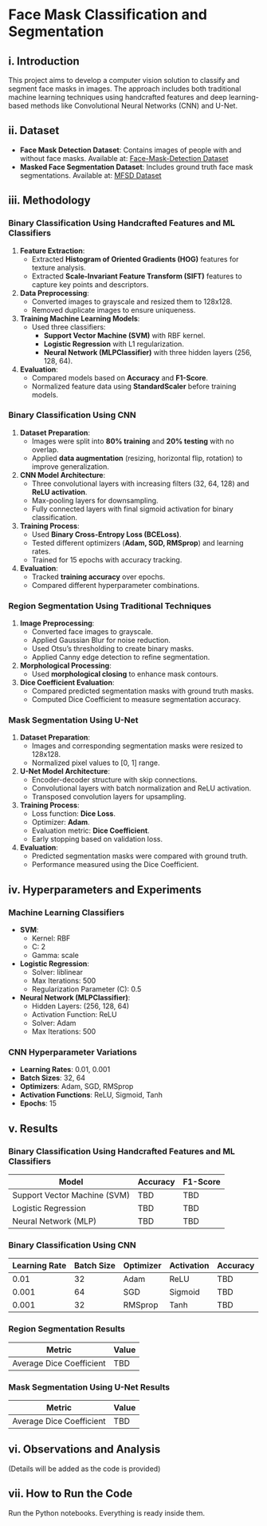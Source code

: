 # Face Mask Classification and Segmentation

## i. Introduction
This project aims to develop a computer vision solution to classify and segment face masks in images. The approach includes both traditional machine learning techniques using handcrafted features and deep learning-based methods like Convolutional Neural Networks (CNN) and U-Net.

## ii. Dataset
- **Face Mask Detection Dataset**: Contains images of people with and without face masks. Available at: [Face-Mask-Detection Dataset](https://github.com/chandrikadeb7/Face-Mask-Detection/tree/master/dataset)
- **Masked Face Segmentation Dataset**: Includes ground truth face mask segmentations. Available at: [MFSD Dataset](https://github.com/sadjadrz/MFSD)

## iii. Methodology
### Binary Classification Using Handcrafted Features and ML Classifiers
1. **Feature Extraction**:
   - Extracted **Histogram of Oriented Gradients (HOG)** features for texture analysis.
   - Extracted **Scale-Invariant Feature Transform (SIFT)** features to capture key points and descriptors.
2. **Data Preprocessing**:
   - Converted images to grayscale and resized them to 128x128.
   - Removed duplicate images to ensure uniqueness.
3. **Training Machine Learning Models**:
   - Used three classifiers:
     - **Support Vector Machine (SVM)** with RBF kernel.
     - **Logistic Regression** with L1 regularization.
     - **Neural Network (MLPClassifier)** with three hidden layers (256, 128, 64).
4. **Evaluation**:
   - Compared models based on **Accuracy** and **F1-Score**.
   - Normalized feature data using **StandardScaler** before training models.

### Binary Classification Using CNN
1. **Dataset Preparation**:
   - Images were split into **80% training** and **20% testing** with no overlap.
   - Applied **data augmentation** (resizing, horizontal flip, rotation) to improve generalization.
2. **CNN Model Architecture**:
   - Three convolutional layers with increasing filters (32, 64, 128) and **ReLU activation**.
   - Max-pooling layers for downsampling.
   - Fully connected layers with final sigmoid activation for binary classification.
3. **Training Process**:
   - Used **Binary Cross-Entropy Loss (BCELoss)**.
   - Tested different optimizers (**Adam, SGD, RMSprop**) and learning rates.
   - Trained for 15 epochs with accuracy tracking.
4. **Evaluation**:
   - Tracked **training accuracy** over epochs.
   - Compared different hyperparameter combinations.

### Region Segmentation Using Traditional Techniques
1. **Image Preprocessing**:
   - Converted face images to grayscale.
   - Applied Gaussian Blur for noise reduction.
   - Used Otsu’s thresholding to create binary masks.
   - Applied Canny edge detection to refine segmentation.
2. **Morphological Processing**:
   - Used **morphological closing** to enhance mask contours.
3. **Dice Coefficient Evaluation**:
   - Compared predicted segmentation masks with ground truth masks.
   - Computed Dice Coefficient to measure segmentation accuracy.

### Mask Segmentation Using U-Net
1. **Dataset Preparation**:
   - Images and corresponding segmentation masks were resized to 128x128.
   - Normalized pixel values to [0, 1] range.
2. **U-Net Model Architecture**:
   - Encoder-decoder structure with skip connections.
   - Convolutional layers with batch normalization and ReLU activation.
   - Transposed convolution layers for upsampling.
3. **Training Process**:
   - Loss function: **Dice Loss**.
   - Optimizer: **Adam**.
   - Evaluation metric: **Dice Coefficient**.
   - Early stopping based on validation loss.
4. **Evaluation**:
   - Predicted segmentation masks were compared with ground truth.
   - Performance measured using the Dice Coefficient.

## iv. Hyperparameters and Experiments
### Machine Learning Classifiers
- **SVM**:
  - Kernel: RBF
  - C: 2
  - Gamma: scale
- **Logistic Regression**:
  - Solver: liblinear
  - Max Iterations: 500
  - Regularization Parameter (C): 0.5
- **Neural Network (MLPClassifier)**:
  - Hidden Layers: (256, 128, 64)
  - Activation Function: ReLU
  - Solver: Adam
  - Max Iterations: 500

### CNN Hyperparameter Variations
- **Learning Rates**: 0.01, 0.001
- **Batch Sizes**: 32, 64
- **Optimizers**: Adam, SGD, RMSprop
- **Activation Functions**: ReLU, Sigmoid, Tanh
- **Epochs**: 15

## v. Results
### Binary Classification Using Handcrafted Features and ML Classifiers
| Model                 | Accuracy | F1-Score |
|-----------------------|----------|----------|
| Support Vector Machine (SVM) | TBD      | TBD      |
| Logistic Regression  | TBD      | TBD      |
| Neural Network (MLP) | TBD      | TBD      |

### Binary Classification Using CNN
| Learning Rate | Batch Size | Optimizer | Activation | Accuracy |
|--------------|------------|-----------|------------|----------|
| 0.01        | 32         | Adam      | ReLU       | TBD      |
| 0.001       | 64         | SGD       | Sigmoid    | TBD      |
| 0.001       | 32         | RMSprop   | Tanh       | TBD      |

### Region Segmentation Results
| Metric | Value |
|--------|-------|
| Average Dice Coefficient | TBD |

### Mask Segmentation Using U-Net Results
| Metric | Value |
|--------|-------|
| Average Dice Coefficient | TBD |

## vi. Observations and Analysis
(Details will be added as the code is provided)

## vii. How to Run the Code
Run the Python notebooks. Everything is ready inside them.

